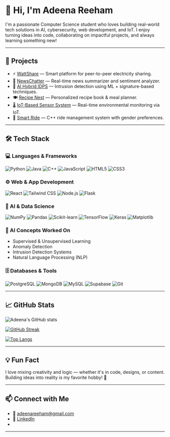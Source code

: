 # 👋 Hi, I'm Adeena Reeham

I'm a passionate Computer Science student who loves building real-world tech solutions in AI, cybersecurity, web development, and IoT. I enjoy turning ideas into code, collaborating on impactful projects, and always learning something new!

---

## 🚀 Projects

- ⚡ [WattShare](https://github.com/Hassam-01/WattShare) — Smart platform for peer-to-peer electricity sharing.
- 📰 [NewsChatter](https://github.com/Kiranwaqar/NewsChatter) — Real-time news summarizer and sentiment analyzer.
- 🔐 [AI Hybrid IDPS](https://github.com/FakihaSaadat26/AI-powered--hyrbid-IDPS) — Intrusion detection using ML + signature-based techniques.
- 🍽️ [Recipe Nest](https://github.com/hamzaahmad117/RecipeNest) — Personalized recipe book & meal planner.
- 🌡️ [IoT-Based Sensor System](https://github.com/reeham4411/IOT1) — Real-time environmental monitoring via IoT.
- 🚗 [Smart Ride](https://github.com/reeham4411/smartride) — C++ ride management system with gender preferences.

---

## 🛠️ Tech Stack

### 💻 Languages & Frameworks
![Python](https://img.shields.io/badge/Python-FFD43B?style=flat&logo=python&logoColor=blue)
![Java](https://img.shields.io/badge/Java-ED8B00?style=flat&logo=java&logoColor=white)
![C++](https://img.shields.io/badge/C++-00599C?style=flat&logo=c%2B%2B&logoColor=white)
![JavaScript](https://img.shields.io/badge/JavaScript-F7DF1E?style=flat&logo=javascript&logoColor=black)
![HTML5](https://img.shields.io/badge/HTML5-E34F26?style=flat&logo=html5&logoColor=white)
![CSS3](https://img.shields.io/badge/CSS3-1572B6?style=flat&logo=css3&logoColor=white)

### ⚙️ Web & App Development
![React](https://img.shields.io/badge/React-20232A?style=flat&logo=react&logoColor=61DAFB)
![Tailwind CSS](https://img.shields.io/badge/Tailwind_CSS-38B2AC?style=flat&logo=tailwind-css&logoColor=white)
![Node.js](https://img.shields.io/badge/Node.js-339933?style=flat&logo=nodedotjs&logoColor=white)
![Flask](https://img.shields.io/badge/Flask-000000?style=flat&logo=flask&logoColor=white)

### 🤖 AI & Data Science
![NumPy](https://img.shields.io/badge/Numpy-013243?style=flat&logo=numpy)
![Pandas](https://img.shields.io/badge/Pandas-150458?style=flat&logo=pandas)
![Scikit-learn](https://img.shields.io/badge/Scikit--Learn-F7931E?style=flat&logo=scikit-learn&logoColor=white)
![TensorFlow](https://img.shields.io/badge/TensorFlow-FF6F00?style=flat&logo=tensorflow&logoColor=white)
![Keras](https://img.shields.io/badge/Keras-D00000?style=flat&logo=keras&logoColor=white)
![Matplotlib](https://img.shields.io/badge/Matplotlib-11557C?style=flat)

### 🧠 AI Concepts Worked On
- Supervised & Unsupervised Learning
- Anomaly Detection
- Intrusion Detection Systems
- Natural Language Processing (NLP)

### 🗄️ Databases & Tools
![PostgreSQL](https://img.shields.io/badge/PostgreSQL-316192?style=flat&logo=postgresql&logoColor=white)
![MongoDB](https://img.shields.io/badge/MongoDB-47A248?style=flat&logo=mongodb&logoColor=white)
![MySQL](https://img.shields.io/badge/MySQL-4479A1?style=flat&logo=mysql&logoColor=white)
![Supabase](https://img.shields.io/badge/Supabase-3ECF8E?style=flat&logo=supabase&logoColor=white)
![Git](https://img.shields.io/badge/Git-F05032?style=flat&logo=git&logoColor=white)

---

## 📈 GitHub Stats

![Adeena's GitHub stats](https://github-readme-stats.vercel.app/api?username=reeham4411&show_icons=true&theme=radical)

[![GitHub Streak](https://streak-stats.demolab.com?user=reeham4411&theme=radical)](https://git.io/streak-stats)

[![Top Langs](https://github-readme-stats.vercel.app/api/top-langs/?username=reeham4411&layout=compact&theme=radical)](https://github.com/your-github-username)

---

## 💡 Fun Fact
I love mixing creativity and logic — whether it's in code, designs, or content. Building ideas into reality is my favorite hobby! 🎯

---

## 📫 Connect with Me

- 📧 adeenareeham@gmail.com  
- 💼 [LinkedIn](https://www.linkedin.com/in/adeena-reeham-20150a2a6/)  
-

---


